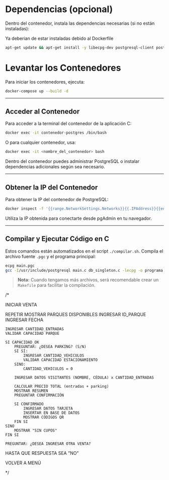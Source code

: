 # Dependencias (opcional)
Dentro del contenedor, instala las dependencias necesarias (si no están instaladas):

Ya deberian de estar instaladas debido al Dockerfile
```bash
apt-get update && apt-get install -y libecpg-dev postgresql-client postgresql-contrib build-essential vim net-tools iputils-ping
```

# Levantar los Contenedores

Para iniciar los contenedores, ejecuta:

```bash
docker-compose up --build -d
```

---

## Acceder al Contenedor

Para acceder a la terminal del contenedor de la aplicación C:

```bash
docker exec -it contenedor-postgres /bin/bash
```

O para cualquier contenedor, usa:

```bash
docker exec -it <nombre_del_contenedor> bash
```

Dentro del contenedor puedes administrar PostgreSQL o instalar dependencias adicionales según sea necesario.

---

## Obtener la IP del Contenedor

Para obtener la IP del contenedor de PostgreSQL:

```bash
docker inspect -f '{{range.NetworkSettings.Networks}}{{.IPAddress}}{{end}}' contenedor-postgres
```

Utiliza la IP obtenida para conectarte desde pgAdmin en tu navegador.

---

## Compilar y Ejecutar Código en C

Estos comandos están automatizados en el script `./compilar.sh`.
Compila el archivo fuente `.pgc` y el programa principal:
```bash
ecpg main.pgc
gcc -I/usr/include/postgresql main.c db_singleton.c -lecpg -o programa
```

> **Nota:** Cuando tengamos más archivos, será recomendable crear un `Makefile` para facilitar la compilación.



/*

INICIAR VENTA

REPETIR
    MOSTRAR PARQUES DISPONIBLES
    INGRESAR ID_PARQUE
    INGRESAR FECHA

    INGRESAR CANTIDAD_ENTRADAS
    VALIDAR CAPACIDAD PARQUE

    SI CAPACIDAD_OK
        PREGUNTAR: ¿DESEA PARKING? (S/N)
        SI SÍ:
            INGRESAR CANTIDAD_VEHICULOS
            VALIDAR CAPACIDAD ESTACIONAMIENTO
        SINO:
            CANTIDAD_VEHICULOS = 0

        INGRESAR DATOS VISITANTES (NOMBRE, CÉDULA) x CANTIDAD_ENTRADAS

        CALCULAR PRECIO TOTAL (entradas + parking)
        MOSTRAR RESUMEN
        PREGUNTAR CONFIRMACIÓN

        SI CONFIRMADO
            INGRESAR DATOS TARJETA
            INSERTAR EN BASE DE DATOS
            MOSTRAR CÓDIGOS QR
        FIN SI
    SINO
        MOSTRAR "SIN CUPOS"
    FIN SI

    PREGUNTAR: ¿DESEA INGRESAR OTRA VENTA?
HASTA QUE RESPUESTA SEA "NO"

VOLVER A MENÚ


*/